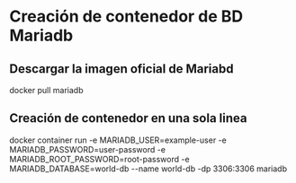 # Creación de contenedor de BD Mariadb
## Descargar la imagen oficial de Mariabd

docker pull mariadb

## Creación de contenedor en una sola linea

docker container run -e MARIADB_USER=example-user -e MARIADB_PASSWORD=user-password -e MARIADB_ROOT_PASSWORD=root-password -e MARIADB_DATABASE=world-db --name world-db -dp 3306:3306 mariadb